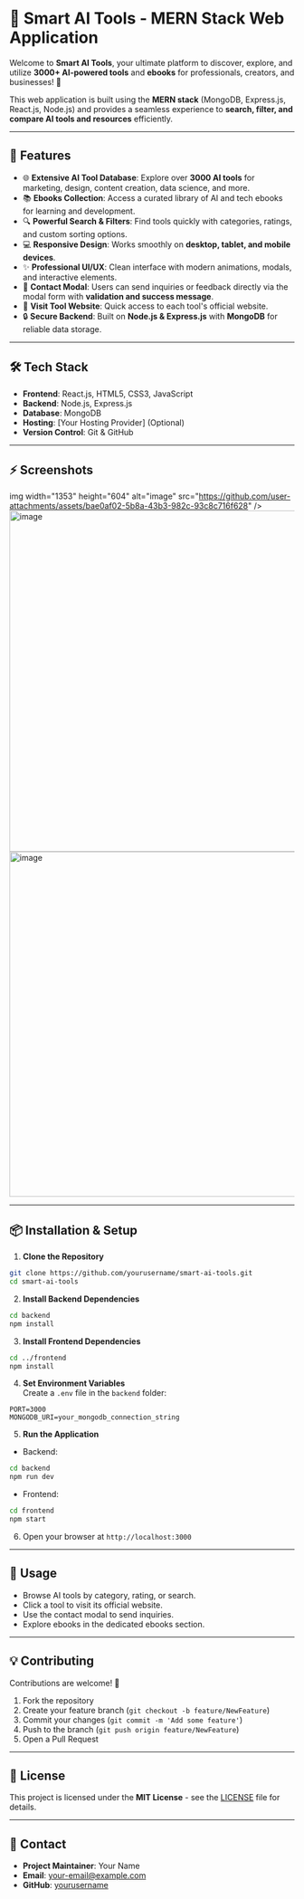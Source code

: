 # 🚀 Smart AI Tools - MERN Stack Web Application

Welcome to **Smart AI Tools**, your ultimate platform to discover, explore, and utilize **3000+ AI-powered tools** and **ebooks** for professionals, creators, and businesses! 🌟  

This web application is built using the **MERN stack** (MongoDB, Express.js, React.js, Node.js) and provides a seamless experience to **search, filter, and compare AI tools and resources** efficiently.  

---

## 📌 Features

- 🌐 **Extensive AI Tool Database**: Explore over **3000 AI tools** for marketing, design, content creation, data science, and more.  
- 📚 **Ebooks Collection**: Access a curated library of AI and tech ebooks for learning and development.  
- 🔍 **Powerful Search & Filters**: Find tools quickly with categories, ratings, and custom sorting options.  
- 💻 **Responsive Design**: Works smoothly on **desktop, tablet, and mobile devices**.  
- ✨ **Professional UI/UX**: Clean interface with modern animations, modals, and interactive elements.  
- 📧 **Contact Modal**: Users can send inquiries or feedback directly via the modal form with **validation and success message**.  
- 🔗 **Visit Tool Website**: Quick access to each tool's official website.  
- 🔒 **Secure Backend**: Built on **Node.js & Express.js** with **MongoDB** for reliable data storage.  

---

## 🛠 Tech Stack

- **Frontend**: React.js, HTML5, CSS3, JavaScript  
- **Backend**: Node.js, Express.js  
- **Database**: MongoDB  
- **Hosting**: [Your Hosting Provider] (Optional)  
- **Version Control**: Git & GitHub  

---

## ⚡ Screenshots

img width="1353" height="604" alt="image" src="https://github.com/user-attachments/assets/bae0af02-5b8a-43b3-982c-93c8c716f628" />
<img width="1350" height="603" alt="image" src="https://github.com/user-attachments/assets/6c79c404-b6df-44f0-a81a-c9d7570ca651" />
<img width="1349" height="610" alt="image" src="https://github.com/user-attachments/assets/7707e911-37d3-4c89-a217-c5fa53e8c9fc" />

---

## 📦 Installation & Setup

1. **Clone the Repository**  
```bash
git clone https://github.com/yourusername/smart-ai-tools.git
cd smart-ai-tools
```

2. **Install Backend Dependencies**  
```bash
cd backend
npm install
```

3. **Install Frontend Dependencies**  
```bash
cd ../frontend
npm install
```

4. **Set Environment Variables**  
Create a `.env` file in the `backend` folder:
```
PORT=3000
MONGODB_URI=your_mongodb_connection_string
```

5. **Run the Application**  
- Backend:  
```bash
cd backend
npm run dev
```
- Frontend:  
```bash
cd frontend
npm start
```

6. Open your browser at `http://localhost:3000`  

---

## 🎯 Usage

- Browse AI tools by category, rating, or search.  
- Click a tool to visit its official website.  
- Use the contact modal to send inquiries.  
- Explore ebooks in the dedicated ebooks section.  

---

## 💡 Contributing

Contributions are welcome! 🙌  
1. Fork the repository  
2. Create your feature branch (`git checkout -b feature/NewFeature`)  
3. Commit your changes (`git commit -m 'Add some feature'`)  
4. Push to the branch (`git push origin feature/NewFeature`)  
5. Open a Pull Request  

---

## 📄 License

This project is licensed under the **MIT License** - see the [LICENSE](LICENSE) file for details.  

---

## 🤝 Contact

- **Project Maintainer**: Your Name  
- **Email**: your-email@example.com  
- **GitHub**: [yourusername](https://github.com/yourusername)

